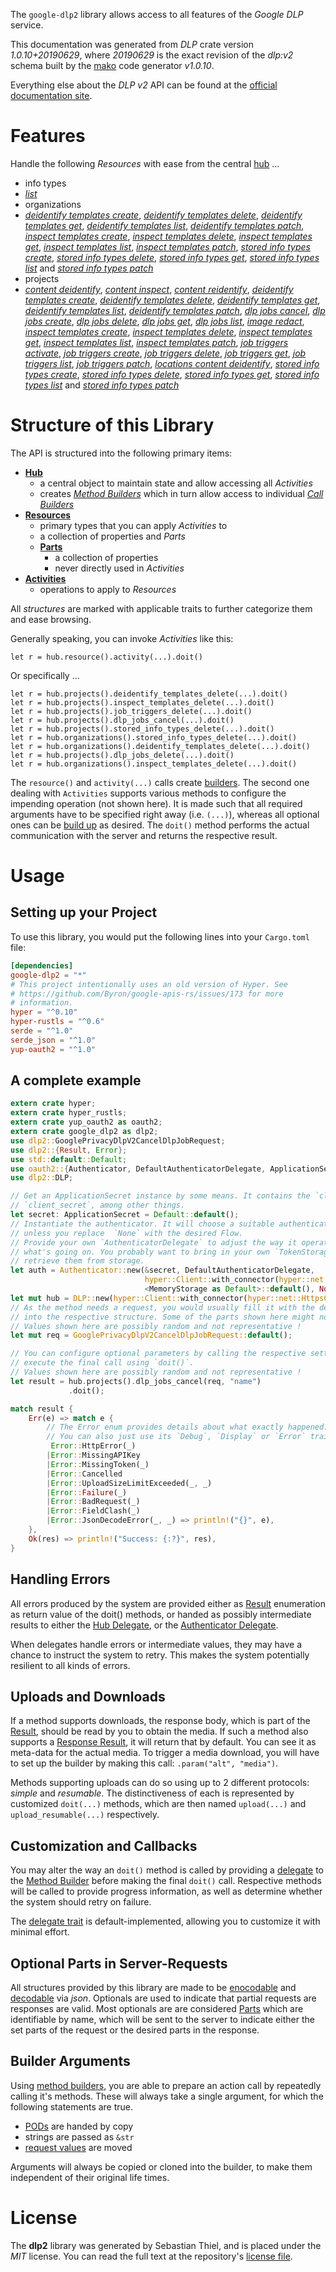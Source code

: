 <!---
DO NOT EDIT !
This file was generated automatically from 'src/mako/api/README.md.mako'
DO NOT EDIT !
-->
The `google-dlp2` library allows access to all features of the *Google DLP* service.

This documentation was generated from *DLP* crate version *1.0.10+20190629*, where *20190629* is the exact revision of the *dlp:v2* schema built by the [mako](http://www.makotemplates.org/) code generator *v1.0.10*.

Everything else about the *DLP* *v2* API can be found at the
[official documentation site](https://cloud.google.com/dlp/docs/).
# Features

Handle the following *Resources* with ease from the central [hub](https://docs.rs/google-dlp2/1.0.10+20190629/google_dlp2/struct.DLP.html) ... 

* info types
 * [*list*](https://docs.rs/google-dlp2/1.0.10+20190629/google_dlp2/struct.InfoTypeListCall.html)
* organizations
 * [*deidentify templates create*](https://docs.rs/google-dlp2/1.0.10+20190629/google_dlp2/struct.OrganizationDeidentifyTemplateCreateCall.html), [*deidentify templates delete*](https://docs.rs/google-dlp2/1.0.10+20190629/google_dlp2/struct.OrganizationDeidentifyTemplateDeleteCall.html), [*deidentify templates get*](https://docs.rs/google-dlp2/1.0.10+20190629/google_dlp2/struct.OrganizationDeidentifyTemplateGetCall.html), [*deidentify templates list*](https://docs.rs/google-dlp2/1.0.10+20190629/google_dlp2/struct.OrganizationDeidentifyTemplateListCall.html), [*deidentify templates patch*](https://docs.rs/google-dlp2/1.0.10+20190629/google_dlp2/struct.OrganizationDeidentifyTemplatePatchCall.html), [*inspect templates create*](https://docs.rs/google-dlp2/1.0.10+20190629/google_dlp2/struct.OrganizationInspectTemplateCreateCall.html), [*inspect templates delete*](https://docs.rs/google-dlp2/1.0.10+20190629/google_dlp2/struct.OrganizationInspectTemplateDeleteCall.html), [*inspect templates get*](https://docs.rs/google-dlp2/1.0.10+20190629/google_dlp2/struct.OrganizationInspectTemplateGetCall.html), [*inspect templates list*](https://docs.rs/google-dlp2/1.0.10+20190629/google_dlp2/struct.OrganizationInspectTemplateListCall.html), [*inspect templates patch*](https://docs.rs/google-dlp2/1.0.10+20190629/google_dlp2/struct.OrganizationInspectTemplatePatchCall.html), [*stored info types create*](https://docs.rs/google-dlp2/1.0.10+20190629/google_dlp2/struct.OrganizationStoredInfoTypeCreateCall.html), [*stored info types delete*](https://docs.rs/google-dlp2/1.0.10+20190629/google_dlp2/struct.OrganizationStoredInfoTypeDeleteCall.html), [*stored info types get*](https://docs.rs/google-dlp2/1.0.10+20190629/google_dlp2/struct.OrganizationStoredInfoTypeGetCall.html), [*stored info types list*](https://docs.rs/google-dlp2/1.0.10+20190629/google_dlp2/struct.OrganizationStoredInfoTypeListCall.html) and [*stored info types patch*](https://docs.rs/google-dlp2/1.0.10+20190629/google_dlp2/struct.OrganizationStoredInfoTypePatchCall.html)
* projects
 * [*content deidentify*](https://docs.rs/google-dlp2/1.0.10+20190629/google_dlp2/struct.ProjectContentDeidentifyCall.html), [*content inspect*](https://docs.rs/google-dlp2/1.0.10+20190629/google_dlp2/struct.ProjectContentInspectCall.html), [*content reidentify*](https://docs.rs/google-dlp2/1.0.10+20190629/google_dlp2/struct.ProjectContentReidentifyCall.html), [*deidentify templates create*](https://docs.rs/google-dlp2/1.0.10+20190629/google_dlp2/struct.ProjectDeidentifyTemplateCreateCall.html), [*deidentify templates delete*](https://docs.rs/google-dlp2/1.0.10+20190629/google_dlp2/struct.ProjectDeidentifyTemplateDeleteCall.html), [*deidentify templates get*](https://docs.rs/google-dlp2/1.0.10+20190629/google_dlp2/struct.ProjectDeidentifyTemplateGetCall.html), [*deidentify templates list*](https://docs.rs/google-dlp2/1.0.10+20190629/google_dlp2/struct.ProjectDeidentifyTemplateListCall.html), [*deidentify templates patch*](https://docs.rs/google-dlp2/1.0.10+20190629/google_dlp2/struct.ProjectDeidentifyTemplatePatchCall.html), [*dlp jobs cancel*](https://docs.rs/google-dlp2/1.0.10+20190629/google_dlp2/struct.ProjectDlpJobCancelCall.html), [*dlp jobs create*](https://docs.rs/google-dlp2/1.0.10+20190629/google_dlp2/struct.ProjectDlpJobCreateCall.html), [*dlp jobs delete*](https://docs.rs/google-dlp2/1.0.10+20190629/google_dlp2/struct.ProjectDlpJobDeleteCall.html), [*dlp jobs get*](https://docs.rs/google-dlp2/1.0.10+20190629/google_dlp2/struct.ProjectDlpJobGetCall.html), [*dlp jobs list*](https://docs.rs/google-dlp2/1.0.10+20190629/google_dlp2/struct.ProjectDlpJobListCall.html), [*image redact*](https://docs.rs/google-dlp2/1.0.10+20190629/google_dlp2/struct.ProjectImageRedactCall.html), [*inspect templates create*](https://docs.rs/google-dlp2/1.0.10+20190629/google_dlp2/struct.ProjectInspectTemplateCreateCall.html), [*inspect templates delete*](https://docs.rs/google-dlp2/1.0.10+20190629/google_dlp2/struct.ProjectInspectTemplateDeleteCall.html), [*inspect templates get*](https://docs.rs/google-dlp2/1.0.10+20190629/google_dlp2/struct.ProjectInspectTemplateGetCall.html), [*inspect templates list*](https://docs.rs/google-dlp2/1.0.10+20190629/google_dlp2/struct.ProjectInspectTemplateListCall.html), [*inspect templates patch*](https://docs.rs/google-dlp2/1.0.10+20190629/google_dlp2/struct.ProjectInspectTemplatePatchCall.html), [*job triggers activate*](https://docs.rs/google-dlp2/1.0.10+20190629/google_dlp2/struct.ProjectJobTriggerActivateCall.html), [*job triggers create*](https://docs.rs/google-dlp2/1.0.10+20190629/google_dlp2/struct.ProjectJobTriggerCreateCall.html), [*job triggers delete*](https://docs.rs/google-dlp2/1.0.10+20190629/google_dlp2/struct.ProjectJobTriggerDeleteCall.html), [*job triggers get*](https://docs.rs/google-dlp2/1.0.10+20190629/google_dlp2/struct.ProjectJobTriggerGetCall.html), [*job triggers list*](https://docs.rs/google-dlp2/1.0.10+20190629/google_dlp2/struct.ProjectJobTriggerListCall.html), [*job triggers patch*](https://docs.rs/google-dlp2/1.0.10+20190629/google_dlp2/struct.ProjectJobTriggerPatchCall.html), [*locations content deidentify*](https://docs.rs/google-dlp2/1.0.10+20190629/google_dlp2/struct.ProjectLocationContentDeidentifyCall.html), [*stored info types create*](https://docs.rs/google-dlp2/1.0.10+20190629/google_dlp2/struct.ProjectStoredInfoTypeCreateCall.html), [*stored info types delete*](https://docs.rs/google-dlp2/1.0.10+20190629/google_dlp2/struct.ProjectStoredInfoTypeDeleteCall.html), [*stored info types get*](https://docs.rs/google-dlp2/1.0.10+20190629/google_dlp2/struct.ProjectStoredInfoTypeGetCall.html), [*stored info types list*](https://docs.rs/google-dlp2/1.0.10+20190629/google_dlp2/struct.ProjectStoredInfoTypeListCall.html) and [*stored info types patch*](https://docs.rs/google-dlp2/1.0.10+20190629/google_dlp2/struct.ProjectStoredInfoTypePatchCall.html)




# Structure of this Library

The API is structured into the following primary items:

* **[Hub](https://docs.rs/google-dlp2/1.0.10+20190629/google_dlp2/struct.DLP.html)**
    * a central object to maintain state and allow accessing all *Activities*
    * creates [*Method Builders*](https://docs.rs/google-dlp2/1.0.10+20190629/google_dlp2/trait.MethodsBuilder.html) which in turn
      allow access to individual [*Call Builders*](https://docs.rs/google-dlp2/1.0.10+20190629/google_dlp2/trait.CallBuilder.html)
* **[Resources](https://docs.rs/google-dlp2/1.0.10+20190629/google_dlp2/trait.Resource.html)**
    * primary types that you can apply *Activities* to
    * a collection of properties and *Parts*
    * **[Parts](https://docs.rs/google-dlp2/1.0.10+20190629/google_dlp2/trait.Part.html)**
        * a collection of properties
        * never directly used in *Activities*
* **[Activities](https://docs.rs/google-dlp2/1.0.10+20190629/google_dlp2/trait.CallBuilder.html)**
    * operations to apply to *Resources*

All *structures* are marked with applicable traits to further categorize them and ease browsing.

Generally speaking, you can invoke *Activities* like this:

```Rust,ignore
let r = hub.resource().activity(...).doit()
```

Or specifically ...

```ignore
let r = hub.projects().deidentify_templates_delete(...).doit()
let r = hub.projects().inspect_templates_delete(...).doit()
let r = hub.projects().job_triggers_delete(...).doit()
let r = hub.projects().dlp_jobs_cancel(...).doit()
let r = hub.projects().stored_info_types_delete(...).doit()
let r = hub.organizations().stored_info_types_delete(...).doit()
let r = hub.organizations().deidentify_templates_delete(...).doit()
let r = hub.projects().dlp_jobs_delete(...).doit()
let r = hub.organizations().inspect_templates_delete(...).doit()
```

The `resource()` and `activity(...)` calls create [builders][builder-pattern]. The second one dealing with `Activities` 
supports various methods to configure the impending operation (not shown here). It is made such that all required arguments have to be 
specified right away (i.e. `(...)`), whereas all optional ones can be [build up][builder-pattern] as desired.
The `doit()` method performs the actual communication with the server and returns the respective result.

# Usage

## Setting up your Project

To use this library, you would put the following lines into your `Cargo.toml` file:

```toml
[dependencies]
google-dlp2 = "*"
# This project intentionally uses an old version of Hyper. See
# https://github.com/Byron/google-apis-rs/issues/173 for more
# information.
hyper = "^0.10"
hyper-rustls = "^0.6"
serde = "^1.0"
serde_json = "^1.0"
yup-oauth2 = "^1.0"
```

## A complete example

```Rust
extern crate hyper;
extern crate hyper_rustls;
extern crate yup_oauth2 as oauth2;
extern crate google_dlp2 as dlp2;
use dlp2::GooglePrivacyDlpV2CancelDlpJobRequest;
use dlp2::{Result, Error};
use std::default::Default;
use oauth2::{Authenticator, DefaultAuthenticatorDelegate, ApplicationSecret, MemoryStorage};
use dlp2::DLP;

// Get an ApplicationSecret instance by some means. It contains the `client_id` and 
// `client_secret`, among other things.
let secret: ApplicationSecret = Default::default();
// Instantiate the authenticator. It will choose a suitable authentication flow for you, 
// unless you replace  `None` with the desired Flow.
// Provide your own `AuthenticatorDelegate` to adjust the way it operates and get feedback about 
// what's going on. You probably want to bring in your own `TokenStorage` to persist tokens and
// retrieve them from storage.
let auth = Authenticator::new(&secret, DefaultAuthenticatorDelegate,
                              hyper::Client::with_connector(hyper::net::HttpsConnector::new(hyper_rustls::TlsClient::new())),
                              <MemoryStorage as Default>::default(), None);
let mut hub = DLP::new(hyper::Client::with_connector(hyper::net::HttpsConnector::new(hyper_rustls::TlsClient::new())), auth);
// As the method needs a request, you would usually fill it with the desired information
// into the respective structure. Some of the parts shown here might not be applicable !
// Values shown here are possibly random and not representative !
let mut req = GooglePrivacyDlpV2CancelDlpJobRequest::default();

// You can configure optional parameters by calling the respective setters at will, and
// execute the final call using `doit()`.
// Values shown here are possibly random and not representative !
let result = hub.projects().dlp_jobs_cancel(req, "name")
             .doit();

match result {
    Err(e) => match e {
        // The Error enum provides details about what exactly happened.
        // You can also just use its `Debug`, `Display` or `Error` traits
         Error::HttpError(_)
        |Error::MissingAPIKey
        |Error::MissingToken(_)
        |Error::Cancelled
        |Error::UploadSizeLimitExceeded(_, _)
        |Error::Failure(_)
        |Error::BadRequest(_)
        |Error::FieldClash(_)
        |Error::JsonDecodeError(_, _) => println!("{}", e),
    },
    Ok(res) => println!("Success: {:?}", res),
}

```
## Handling Errors

All errors produced by the system are provided either as [Result](https://docs.rs/google-dlp2/1.0.10+20190629/google_dlp2/enum.Result.html) enumeration as return value of 
the doit() methods, or handed as possibly intermediate results to either the 
[Hub Delegate](https://docs.rs/google-dlp2/1.0.10+20190629/google_dlp2/trait.Delegate.html), or the [Authenticator Delegate](https://docs.rs/yup-oauth2/*/yup_oauth2/trait.AuthenticatorDelegate.html).

When delegates handle errors or intermediate values, they may have a chance to instruct the system to retry. This 
makes the system potentially resilient to all kinds of errors.

## Uploads and Downloads
If a method supports downloads, the response body, which is part of the [Result](https://docs.rs/google-dlp2/1.0.10+20190629/google_dlp2/enum.Result.html), should be
read by you to obtain the media.
If such a method also supports a [Response Result](https://docs.rs/google-dlp2/1.0.10+20190629/google_dlp2/trait.ResponseResult.html), it will return that by default.
You can see it as meta-data for the actual media. To trigger a media download, you will have to set up the builder by making
this call: `.param("alt", "media")`.

Methods supporting uploads can do so using up to 2 different protocols: 
*simple* and *resumable*. The distinctiveness of each is represented by customized 
`doit(...)` methods, which are then named `upload(...)` and `upload_resumable(...)` respectively.

## Customization and Callbacks

You may alter the way an `doit()` method is called by providing a [delegate](https://docs.rs/google-dlp2/1.0.10+20190629/google_dlp2/trait.Delegate.html) to the 
[Method Builder](https://docs.rs/google-dlp2/1.0.10+20190629/google_dlp2/trait.CallBuilder.html) before making the final `doit()` call. 
Respective methods will be called to provide progress information, as well as determine whether the system should 
retry on failure.

The [delegate trait](https://docs.rs/google-dlp2/1.0.10+20190629/google_dlp2/trait.Delegate.html) is default-implemented, allowing you to customize it with minimal effort.

## Optional Parts in Server-Requests

All structures provided by this library are made to be [enocodable](https://docs.rs/google-dlp2/1.0.10+20190629/google_dlp2/trait.RequestValue.html) and 
[decodable](https://docs.rs/google-dlp2/1.0.10+20190629/google_dlp2/trait.ResponseResult.html) via *json*. Optionals are used to indicate that partial requests are responses 
are valid.
Most optionals are are considered [Parts](https://docs.rs/google-dlp2/1.0.10+20190629/google_dlp2/trait.Part.html) which are identifiable by name, which will be sent to 
the server to indicate either the set parts of the request or the desired parts in the response.

## Builder Arguments

Using [method builders](https://docs.rs/google-dlp2/1.0.10+20190629/google_dlp2/trait.CallBuilder.html), you are able to prepare an action call by repeatedly calling it's methods.
These will always take a single argument, for which the following statements are true.

* [PODs][wiki-pod] are handed by copy
* strings are passed as `&str`
* [request values](https://docs.rs/google-dlp2/1.0.10+20190629/google_dlp2/trait.RequestValue.html) are moved

Arguments will always be copied or cloned into the builder, to make them independent of their original life times.

[wiki-pod]: http://en.wikipedia.org/wiki/Plain_old_data_structure
[builder-pattern]: http://en.wikipedia.org/wiki/Builder_pattern
[google-go-api]: https://github.com/google/google-api-go-client

# License
The **dlp2** library was generated by Sebastian Thiel, and is placed 
under the *MIT* license.
You can read the full text at the repository's [license file][repo-license].

[repo-license]: https://github.com/Byron/google-apis-rsblob/master/LICENSE.md
